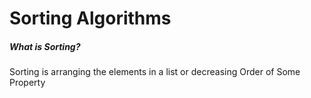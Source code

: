 <h1> Sorting Algorithms </h1>
<h5> What is Sorting?</h5>
<p>Sorting is arranging the elements in a list or decreasing Order of Some Property </P>
